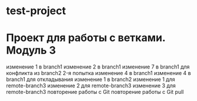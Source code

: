 # test-project
# Проект для работы с ветками. Модуль 3

изменение 1 в branch1
изменение 2 в branch1
изменение 7 в branch1 для конфликта из branch2 2-я попытка
изменение 4 в branch1
изменение 4 в branch1 для откладывания
изменение 1 в branch2
изменение 1 для remote-branch3
изменение 2 для remote-branch3
изменение 3 для remote-branch3
повторение работы с Git
повторение работы с Git pull
